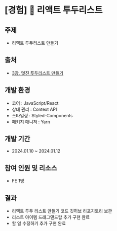 # [경험] 🦄 리액트 투두리스트

## 주제

- 리액트 투두리스트 만들기

## 출처

- [3장. 멋진 투두리스트 만들기](https://react.vlpt.us/mashup-todolist/)

## 개발 환경

- 코어 : JavaScript/React
- 상태 관리 : Context API
- 스타일링 : Styled-Components
- 패키지 매니저 : Yarn

## 개발 기간

- 2024.01.10 ~ 2024.01.12

## 참여 인원 및 리소스

- FE 1명

## 결과

- 리액트 투두 리스트 만들기 코드 깃허브 리포지토리 보관
- 리스트 아이템 드래그앤드랍 추가 구현 완료
- 할 일 수정하기 추가 구현 완료
